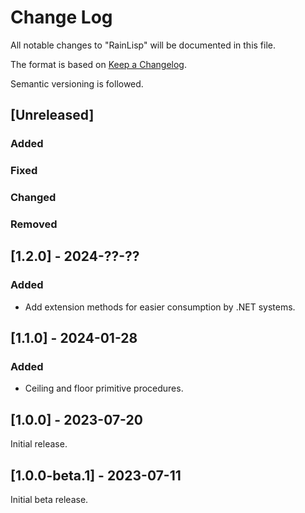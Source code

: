 # Change Log

All notable changes to "RainLisp" will be documented in this file.

The format is based on [Keep a Changelog](http://keepachangelog.com/).

Semantic versioning is followed.

## [Unreleased]

### Added

### Fixed

### Changed

### Removed

## [1.2.0] - 2024-??-??

### Added
- Add extension methods for easier consumption by .NET systems.

## [1.1.0] - 2024-01-28

### Added
- Ceiling and floor primitive procedures.

## [1.0.0] - 2023-07-20

Initial release.

## [1.0.0-beta.1] - 2023-07-11

Initial beta release.
